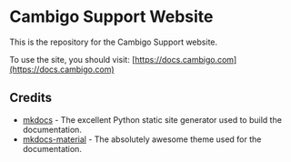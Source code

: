 # Cambigo Support Website

This is the repository for the Cambigo Support website.

To use the site, you should visit: [https://docs.cambigo.com](https://docs.cambigo.com)



## Credits

- [mkdocs](https://www.mkdocs.org/) - The excellent Python static site generator used to build the documentation.
- [mkdocs-material](https://squidfunk.github.io/mkdocs-material/) - The absolutely awesome theme used for the documentation.